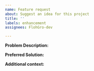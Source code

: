 ```yaml
---
name: Feature request
about: Suggest an idea for this project
title: ''
labels: enhancement
assignees: FlohGro-dev

---
```


**Problem Description:**


**Preferred Solution:**


**Additional context:**
